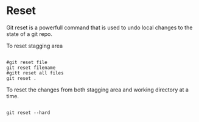# Reset

Git reset is a powerfull command that is used to undo local changes to the state of a git repo.

To reset stagging area
<pre><code>
#git reset file
git reset filename
#gitt reset all files
git reset .
</code></pre>

To reset the changes from both stagging area and working directory at a time.
<pre><code>
git reset --hard
</code></pre>
